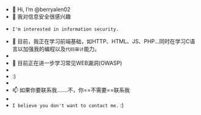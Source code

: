 - 👋 Hi, I’m @berryalen02
- 👀 我对信息安全很感兴趣
-     I'm interested in information security.
- 🌱 目前，我正在学习前端基础，如HTTP、HTML、JS、PHP...同时在学习C语言以加强我的编程以及`代码审计`能力。
- 
- 💞️ 目前正在进一步学习常见WEB漏洞(OWASP)
- 
- :)
-  
- 📫 如果你要联系我.......不，你==不需要==联系我
- 
- `I believe you don't want to contact me.`                  :)

<!---
berryalen02/berryalen02 is a ✨ special ✨ repository because its `README.md` (this file) appears on your GitHub profile.
You can click the Preview link to take a look at your changes.
--->
